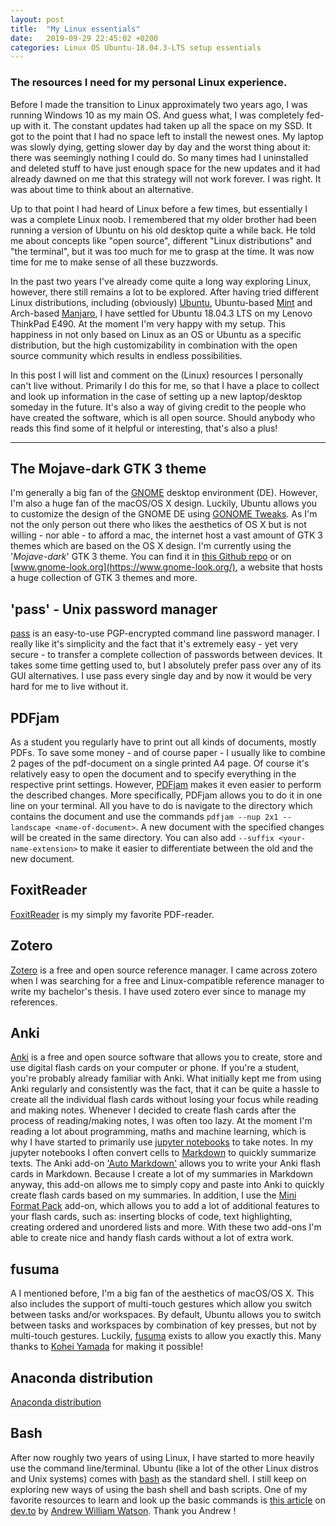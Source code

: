 ```yaml
---
layout: post
title:  "My Linux essentials"
date:   2019-09-29 22:45:02 +0200
categories: Linux OS Ubuntu-18.04.3-LTS setup essentials
---
```


### The resources I need for my personal Linux experience.

Before I made the transition to Linux approximately two years ago, I was running Windows 10 as my main OS. And guess what, I was completely fed-up with it. The constant updates had taken up all the space on my SSD. It got to the point that I had no space left to install the newest ones. My laptop was slowly dying, getting slower day by day and the worst thing about it: there was seemingly nothing I could do. So many times had I uninstalled and deleted stuff to have just enough space for the new updates and it had already dawned on me that this strategy will not work forever. I was right. It was about time to think about an alternative.

Up to that point I had heard of Linux before a few times, but essentially I was a complete Linux noob. I remembered that my older brother had been running a version of Ubuntu on his old desktop quite a while back. He told me about concepts like "open source", different "Linux distributions" and "the terminal", but it was too much for me to grasp at the time. It was now time for me to make sense of all these buzzwords.

In the past two years I've already come quite a long way exploring Linux, however, there still remains a lot to be explored. After having tried different Linux distributions, including (obviously) [Ubuntu](https://ubuntu.com/download/desktop), Ubuntu-based [Mint](https://linuxmint.com/) and Arch-based [Manjaro](https://manjaro.org/), I have settled for Ubuntu 18.04.3 LTS on my Lenovo ThinkPad E490. At the moment I'm very happy with my setup. This happiness in not only based on Linux as an OS or Ubuntu as a specific distribution, but the high customizability in combination with the open source community which results in endless possibilities.

In this post I will list and comment on the (Linux) resources I personally can't live without. Primarily I do this for me, so that I have a place to collect and look up information in the case of setting up a new laptop/desktop someday in the future. It's also a way of giving credit to the people who have created the software, which is all open source. Should anybody who reads this find some of it helpful or interesting, that's also a plus!

***
## The Mojave-dark GTK 3 theme

I'm generally a big fan of the [GNOME](https://www.gnome.org/) desktop environment (DE). However, I'm also a huge fan of the macOS/OS X design. Luckily, Ubuntu allows you to customize the design of the GNOME DE using [GONOME Tweaks](https://launchpad.net/gnome-tweaks). As I'm not the only person out there who likes the aesthetics of OS X but is not willing - nor able - to afford a mac, the internet host a vast amount of GTK 3 themes which are based on the OS X design. I'm currently using the '_Mojave-dark_' GTK 3 theme. You can find it in [this Github repo](https://github.com/vinceliuice/Mojave-gtk-theme) or on [www.gnome-look.org](https://www.gnome-look.org/), a website that hosts a huge collection of GTK 3 themes and more.

## 'pass' - Unix password manager

[pass](https://www.passwordstore.org/) is an easy-to-use PGP-encrypted command line password manager. I really like it's simplicity and the fact that it's extremely easy - yet very secure - to transfer a complete collection of passwords between devices. It takes some time getting used to, but I absolutely prefer pass over any of its GUI alternatives. I use pass every single day and by now it would be very hard for me to live without it.

## PDFjam

As a student you regularly have to print out all kinds of documents, mostly PDFs. To save some money - and of course paper - I usually like to combine 2 pages of the pdf-document on a single printed A4 page. Of course it's relatively easy to open the document and to specify everything in the respective print settings. However, [PDFjam](https://warwick.ac.uk/fac/sci/statistics/staff/academic-research/firth/software/pdfjam) makes it even easier to perform the described changes. More specifically, PDFjam allows you to do it in one line on your terminal. All you have to do is navigate to the directory which contains the document and use the commands `pdfjam --nup 2x1 --landscape <name-of-document>`. A new document with the specified changes will be created in the same directory. You can also add `--suffix <your-name-extension>` to make it easier to differentiate between the old and the new document.

## FoxitReader

[FoxitReader](https://www.foxitsoftware.com/pdf-reader/) is my simply my favorite PDF-reader.

## Zotero

[Zotero](https://www.zotero.org/) is a free and open source reference manager. I came across zotero when I was searching for a free and Linux-compatible reference manager to write my bachelor's thesis. I have used zotero ever since to manage my references.

## Anki

[Anki](https://apps.ankiweb.net/) is a free and open source software that allows you to create, store and use digital flash cards on your computer or phone. If you're a student, you're probably already familiar with Anki. What initially kept me from using Anki regularly and consistently was the fact, that it can be quite a hassle to create all the individual flash cards without losing your focus while reading and making notes. Whenever I decided to create flash cards after the process of reading/making notes, I was often too lazy. At the moment I'm reading a lot about programming, maths and machine learning, which is why I have started to primarily use [jupyter notebooks](https://jupyter.org/) to take notes. In my jupyter notebooks I often convert cells to [Markdown](https://www.markdownguide.org/getting-started) to quickly summarize texts. The Anki add-on ['Auto Markdown'](https://ankiweb.net/shared/info/1030875226) allows you to write your Anki flash cards in Markdown. Because I create  a lot of my summaries in Markdown anyway, this add-on allows me to simply copy and paste into Anki to quickly create flash cards based on my summaries. In addition, I use the [Mini Format Pack](https://ankiweb.net/shared/info/295889520) add-on, which allows you to add a lot of additional features to your flash cards, such as: inserting blocks of code, text highlighting, creating ordered and unordered lists and more. With these two add-ons I'm able to create nice and handy flash cards without a lot of extra work.

## fusuma

A I mentioned before, I'm a big fan of the aesthetics of macOS/OS X. This also includes the support of multi-touch gestures which allow you switch between tasks and/or workspaces. By default, Ubuntu allows you to switch between tasks and workspaces by combination of key presses, but not by multi-touch gestures. Luckily, [fusuma](https://github.com/iberianpig/fusuma) exists to allow you exactly this. Many thanks to [Kohei Yamada](https://github.com/iberianpig) for making it possible!

## Anaconda distribution

[Anaconda distribution](https://www.anaconda.com/distribution/)

## Bash

After now roughly two years of using Linux, I have started to more heavily use the command line/terminal. Ubuntu (like a lot of the other Linux distros and Unix systems) comes with [bash](https://www.gnu.org/software/bash/) as the standard shell. I still keep on exploring new ways of using the bash shell and bash scripts. One of my favorite resources to learn and look up the basic commands is [this article](https://dev.to/awwsmm/101-bash-commands-and-tips-for-beginners-to-experts-30je?utm_source=additional_box&utm_medium=internal&utm_campaign=regular&booster_org=) on [dev.to](https://dev.to/) by [Andrew William Watson](https://awwsmm.github.io/). Thank you Andrew !
